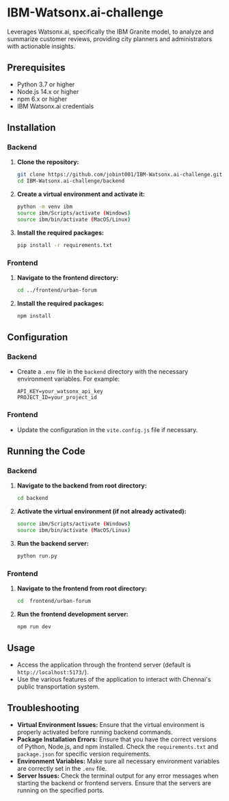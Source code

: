 # IBM-Watsonx.ai-challenge
Leverages Watsonx.ai, specifically the IBM Granite model, to analyze and summarize customer reviews, providing city planners and administrators with actionable insights.

## Prerequisites

- Python 3.7 or higher
- Node.js 14.x or higher
- npm 6.x or higher
- IBM Watsonx.ai credentials
  

## Installation

### Backend

1. **Clone the repository:**
    ```bash
    git clone https://github.com/jobint001/IBM-Watsonx.ai-challenge.git
    cd IBM-Watsonx.ai-challenge/backend
    ```

2. **Create a virtual environment and activate it:**
    ```bash
    python -m venv ibm
    source ibm/Scripts/activate (Windows)
    source ibm/bin/activate (MacOS/Linux)
    ```

3. **Install the required packages:**
    ```bash
    pip install -r requirements.txt
    ```

### Frontend

1. **Navigate to the frontend directory:**
    ```bash
    cd ../frontend/urban-forum
    ```

2. **Install the required packages:**
    ```bash
    npm install
    ```

## Configuration

### Backend

- Create a `.env` file in the `backend` directory with the necessary environment variables. For example:
    ```
    API_KEY=your_watsonx_api_key
    PROJECT_ID=your_project_id
    ```

### Frontend

- Update the configuration in the `vite.config.js` file if necessary.

## Running the Code

### Backend

1. **Navigate to the backend from root directory:**
    ```bash
    cd backend
    ```
2. **Activate the virtual environment (if not already activated):**
    ```bash
    source ibm/Scripts/activate (Windows)
    source ibm/bin/activate (MacOS/Linux)
    ```

3. **Run the backend server:**
    ```bash
    python run.py
    ```

### Frontend

1. **Navigate to the frontend from root directory:**
    ```bash
    cd  frontend/urban-forum
    ```

2. **Run the frontend development server:**
    ```bash
    npm run dev
    ```

## Usage

- Access the application through the frontend server (default is `http://localhost:5173/`).
- Use the various features of the application to interact with Chennai's public transportation system.

## Troubleshooting

- **Virtual Environment Issues:** Ensure that the virtual environment is properly activated before running backend commands.
- **Package Installation Errors:** Ensure that you have the correct versions of Python, Node.js, and npm installed. Check the `requirements.txt` and `package.json` for specific version requirements.
- **Environment Variables:** Make sure all necessary environment variables are correctly set in the `.env` file.
- **Server Issues:** Check the terminal output for any error messages when starting the backend or frontend servers. Ensure that the servers are running on the specified ports.
